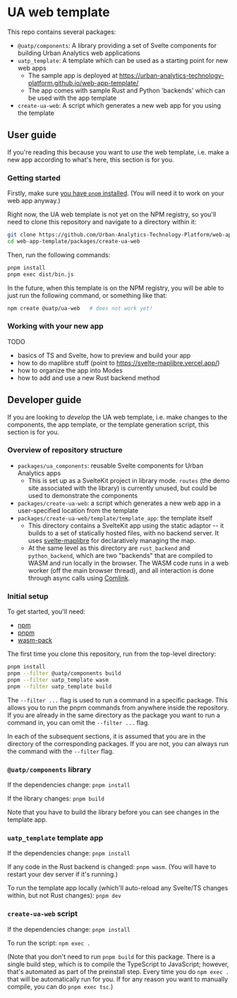 # UA web template

This repo contains several packages:

- `@uatp/components`: A library providing a set of Svelte components for building Urban Analytics web applications
- `uatp_template`: A template which can be used as a starting point for new web apps
  - The sample app is deployed at <https://urban-analytics-technology-platform.github.io/web-app-template/>
  - The app comes with sample Rust and Python 'backends' which can be used with the app template
- `create-ua-web`: A script which generates a new web app for you using the template


## User guide

If you're reading this because you want to _use_ the web template, i.e. make a new app according to what's here, this section is for you.

### Getting started

Firstly, make sure [you have `pnpm` installed](https://pnpm.io/installation).
(You will need it to work on your web app anyway.)

Right now, the UA web template is not yet on the NPM registry, so you'll need to clone this repository and navigate to a directory within it:

```bash
git clone https://github.com/Urban-Analytics-Technology-Platform/web-app-template.git
cd web-app-template/packages/create-ua-web
```

Then, run the following commands:

```bash
pnpm install
pnpm exec dist/bin.js
```

In the future, when this template is on the NPM registry, you will be able to just run the following command, or something like that:

```bash
npm create @uatp/ua-web   # does not work yet!
```

### Working with your new app

TODO

- basics of TS and Svelte, how to preview and build your app
- how to do maplibre stuff (point to <https://svelte-maplibre.vercel.app/>)
- how to organize the app into Modes
- how to add and use a new Rust backend method


## Developer guide

If you are looking to _develop_ the UA web template, i.e. make changes to the components, the app template, or the template generation script, this section is for you.

### Overview of repository structure

- `packages/ua_components`: reusable Svelte components for Urban Analytics apps
  - This is set up as a SvelteKit project in library mode. `routes` (the demo site associated with the library) is currently unused, but could be used to demonstrate the components
- `packages/create-ua-web`: a script which generates a new web app in a user-specified location from the template
- `packages/create-ua-web/template/template_app`: the template itself
  - This directory contains a SvelteKit app using the static adaptor -- it builds to a set of statically hosted files, with no backend server. It uses [svelte-maplibre](https://github.com/dimfeld/svelte-maplibre/) for declaratively managing the map.
  - At the same level as this directory are `rust_backend` and `python_backend`, which are two "backends" that are compiled to WASM and run locally in the browser. The WASM code runs in a web worker (off the main browser thread), and all interaction is done through async calls using [Comlink](https://github.com/GoogleChromeLabs/comlink).

### Initial setup

To get started, you'll need:

- [npm](https://docs.npmjs.com/downloading-and-installing-node-js-and-npm)
- [pnpm](https://pnpm.io/installation)
- [wasm-pack](https://rustwasm.github.io/wasm-pack/installer/)

The first time you clone this repository, run from the top-level directory:

```bash
pnpm install
pnpm --filter @uatp/components build
pnpm --filter uatp_template wasm
pnpm --filter uatp_template build
```

The `--filter ...` flag is used to run a command in a specific package.
This allows you to run the pnpm commands from anywhere inside the repository.
If you are already in the same directory as the package you want to run a command in, you can omit the `--filter ...` flag.

In each of the subsequent sections, it is assumed that you are in the directory of the corresponding packages.
If you are not, you can always run the command with the `--filter` flag.

### `@uatp/components` library

If the dependencies change: `pnpm install`

If the library changes: `pnpm build`

Note that you have to build the library before you can see changes in the template app.

### `uatp_template` template app

If the dependencies change: `pnpm install`

If any code in the Rust backend is changed: `pnpm wasm`.
(You will have to restart your dev server if it's running.)

To run the template app locally (which'll auto-reload any Svelte/TS changes within, but not Rust changes): `pnpm dev`

### `create-ua-web` script

If the dependencies change: `pnpm install`

To run the script: `npm exec .`

(Note that you don't need to run `pnpm build` for this package. There is a single build step, which is to compile the TypeScript to JavaScript; however, that's automated as part of the preinstall step. Every time you do `npm exec .` that will be automatically run for you. If for any reason you want to manually compile, you can do `pnpm exec tsc`.)
